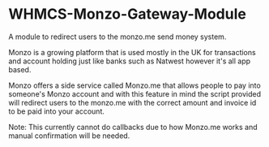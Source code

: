 # WHMCS-Monzo-Gateway-Module
A module to redirect users to the monzo.me send money system.

Monzo is a growing platform that is used mostly in the UK for transactions and account holding just like banks such as Natwest however it's all app based.

Monzo offers a side service called Monzo.me that allows people to pay into someone's Monzo account and with this feature in mind the script provided will redirect users to the monzo.me with the correct amount and invoice id to be paid into your account.

Note: This currently cannot do callbacks due to how Monzo.me works and manual confirmation will be needed. 
